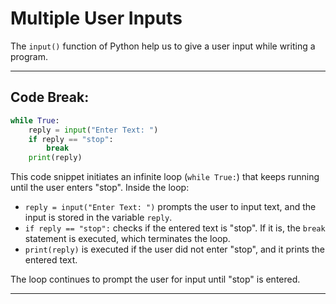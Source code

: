 # Multiple User Inputs

The `input()` function of Python help us to give a user input while writing a program.

-----

## Code Break:

```python
while True:
    reply = input("Enter Text: ")
    if reply == "stop":
        break
    print(reply)
```

This code snippet initiates an infinite loop (`while True:`) that keeps running until the user enters "stop". Inside the loop:

- `reply = input("Enter Text: ")` prompts the user to input text, and the input is stored in the variable `reply`.
- `if reply == "stop":` checks if the entered text is "stop". If it is, the `break` statement is executed, which terminates the loop.
- `print(reply)` is executed if the user did not enter "stop", and it prints the entered text.

The loop continues to prompt the user for input until "stop" is entered.

-----